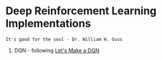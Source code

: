 # Deep Reinforcement Learning Implementations
```It's good for the soul - Dr. William H. Guss```
1. DQN - following [Let's Make a DQN](https://jaromiru.com/2016/09/27/lets-make-a-dqn-theory/)
